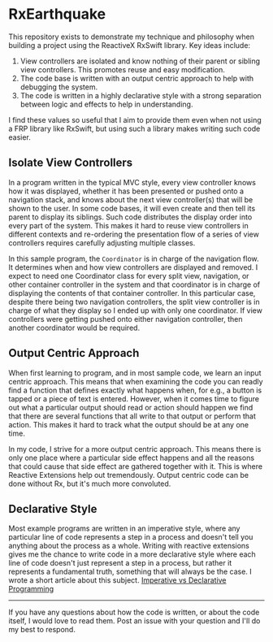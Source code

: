 # RxEarthquake

This repository exists to demonstrate my technique and philosophy when building a project using the ReactiveX RxSwift library. Key ideas include:

1. View controllers are isolated and know nothing of their parent or sibling view controllers. This promotes reuse and easy modification.
2. The code base is written with an output centric approach to help with debugging the system.
3. The code is written in a highly declarative style with a strong separation between logic and effects to help in understanding.

I find these values so useful that I aim to provide them even when not using a FRP library like RxSwift, but using such a library makes writing such code easier.

## Isolate View Controllers

In a program written in the typical MVC style, every view controller knows how it was displayed, whether it has been presented or pushed onto a navigation stack, and knows about the next view controller(s) that will be shown to the user. In some code bases, it will even create and then tell its parent to display its siblings. Such code distributes the display order into every part of the system. This makes it hard to reuse view controllers in different contexts and re-ordering the presentation flow of a series of view controllers requires carefully adjusting multiple classes.

In this sample program, the `Coordinator` is in charge of the navigation flow. It determines when and how view controllers are displayed and removed. I expect to need one  Coordinator class for every split view, navigation, or other container controller in the system and that coordinator is in charge of displaying the contents of that container controller. In this particular case, despite there being two navigation controllers, the split view controller is in charge of what they display so I ended up with only one coordinator. If view controllers were getting pushed onto either navigation controller, then another coordinator would be required.

## Output Centric Approach

When first learning to program, and in most sample code, we learn an input centric approach. This means that when examining the code you can readly find a function that defines exactly what happens when, for e.g., a button is tapped or a piece of text is entered. However, when it comes time to figure out what a particular output should read or action should happen we find that there are several functions that all write to that output or perform that action. This makes it hard to track what the output should be at any one time.

In my code, I strive for a more output centric approach. This means there is only one place where a particular side effect happens and all the reasons that could cause that side effect are gathered together with it. This is where Reactive Extensions help out tremendously. Output centric code can be done without Rx, but it's much more convoluted. 

## Declarative Style

Most example programs are written in an imperative style, where any particular line of code represents a step in a process and doesn't tell you anything about the process as a whole. Writing with reactive extensions gives me the chance to write code in a more declarative style where each line of code doesn't just represent a step in a process, but rather it represents a fundamental truth, something that will always be the case. I wrote a short article about this subject. [Imperative vs Declarative Programming](https://medium.com/@danielt1263/imperative-vs-declarative-programming-a74f6cceff0e)

---

If you have any questions about how the code is written, or about the code itself, I would love to read them. Post an issue with your question and I'll do my best to respond.
